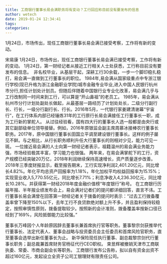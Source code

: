 ```yaml
---
title: 工商银行董事长易会满职务将有变动？工行回应称目前没有要发布的信息
author: wetech
date: 2019-01-24 12:34:41
tags: 
categories: 
---
```

1月24日，市场传出，现任工商银行董事长易会满已接受考察，工作将有新的变动。
<!-- more -->
宋易康
1月24日，市场传出，现任工商银行董事长易会满已接受考察，工作将有新的变动。
1月24日，第一财经记者从接近工行相关人士处获悉，工行称目前没有要发布的信息。 
非名校毕业，从基层干起，深耕工行30余载，一步一个脚印稳扎稳打，易会满一直做到工行董事长的职位。
1984年,易会满从国家级重点中专浙江银行学校(现已升格为浙江金融职业学院)城市金融专业毕业,进入中国人民银行杭州市分行,担任计划处计划员。但随后伴随着中国银行业专业化改革，易会满几乎与工行改制同一时间来到工行，可以算是“开山鼻祖”的老员工。
1985年，易会满从杭州市分行计划处副处长做起，从最基层一路经历了计划处处长，二级分行副行长、行长，一级分行副行长、行长。2016年5月，一代银行家姜建清谢幕“宇宙行”，在工行体系内部已经锤炼31年的工行原行长易会满接任工行董事长一职，成为工行新的掌舵人。
从过往经验看，国有四大行的董事长人选一般都是由央行或其它副部级单位领导接替。例如，2016年原银监会副主席周慕冰接棒农行董事长职务。2017年，原中国银行董事长田国立平调至建设银行董事长。这样的例子屡见不鲜。与之相比，从行长职务顺利升任大行董事长的则相对少见，能力可见一斑。
一位接近易会满的人士向第一财经记者表示，祖籍温州的易会满业务能力强，市场经验极其丰富，学习能力也很强。
两年来，在易会满掌舵下的工行，资产规模已经突破20万亿，2018年利润继续保持高速增长，资产质量逐步改善。
2018年三季度财报显示，截至报告期末，工行实现净利润2,401.20亿元，同比增长4.82%。年化平均总资产回报率为1.18%，年化加权平均权益回报率为15.15%；实现营业收入5,770.55亿元，同比增长7.71%；利息净收入4,236.30亿元，同比增长10.28%。并获得第一财经2018年度金融价值榜“年度银行”称号。
在工商银行历届年报、半年报业绩发布会上，易会满对记者们的提问都详细回答，直言不讳。工行董事长易会满曾在回答第一财经记者关于拨备的提问时表示：“过去工行拨备覆盖率曾下降至150%以下，去年工行不良贷款绝对额上升不多，并且盈利保持较稳定，按照审慎性原则，拨备提取较少。按照新的会计准则，拨备覆盖率按新口径已经到了169%，风险抵御能力比较强。”
 
 
董事长万峰因个人年龄原因辞去董事长兼首席执行官等职务。董事黎宗剑获推举代行董事长、法定代表人、董事会战略与投资委员会主任委员和首席风险官职务，直至董事会选举出新任董事长为止。
新华保险现任执行董事、副总裁黎宗剑代行董事长职务；副总裁兼首席财务官杨征代行CEO职权。
束昱辉被撤销天津市工商联执委、常委、市商会副会长等职务。
工商银行发布公告称，拟以自有资金出资不超过160亿元，发起设立全资子公司工银理财有限责任公司。
